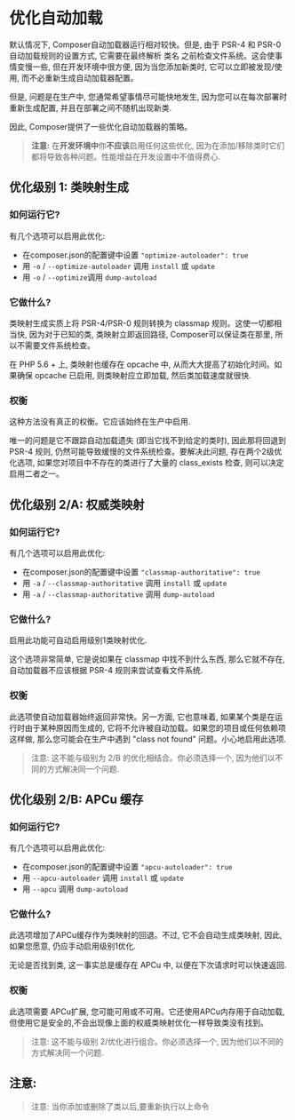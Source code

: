 <!--
    tagline: 如何降低自动加载的性能影响
-->

# 优化自动加载

默认情况下, Composer自动加载器运行相对较快。但是, 由于 PSR-4 和 PSR-0 自动加载规则的设置方式, 它需要在最终解析 类名 之前检查文件系统。这会使事情变慢一些, 但在开发环境中很方便, 因为当您添加新类时, 它可以立即被发现/使用, 而不必重新生成自动加载器配置。

但是, 问题是在生产中, 您通常希望事情尽可能快地发生, 因为您可以在每次部署时重新生成配置, 并且在部署之间不随机出现新类.

因此, Composer提供了一些优化自动加载器的策略。

> **注意:** 在**开发环境中**你**不应该**启用任何这些优化, 因为在添加/移除类时它们都将导致各种问题。性能增益在开发设置中不值得费心.

## 优化级别 1: 类映射生成

### 如何运行它?

有几个选项可以启用此优化:

- 在composer.json的配置键中设置 `"optimize-autoloader": true` 
- 用 `-o` / `--optimize-autoloader` 调用 `install` 或 `update` 
- 用 `-o` / `--optimize`调用 `dump-autoload` 

### 它做什么?

类映射生成实质上将 PSR-4/PSR-0 规则转换为 classmap 规则。这使一切都相当快, 因为对于已知的类, 类映射立即返回路径, Composer可以保证类在那里, 所以不需要文件系统检查。

在 PHP 5.6 + 上, 类映射也缓存在 opcache 中, 从而大大提高了初始化时间。如果确保 opcache 已启用, 则类映射应立即加载, 然后类加载速度就很快.

### 权衡

这种方法没有真正的权衡。它应该始终在生产中启用.

唯一的问题是它不跟踪自动加载遗失 (即当它找不到给定的类时), 因此那将回退到 PSR-4 规则, 仍然可能导致缓慢的文件系统检查。要解决此问题, 存在两个2级优化选项, 如果您对项目中不存在的类进行了大量的 class_exists 检查, 则可以决定启用二者之一。

## 优化级别 2/A: 权威类映射

### 如何运行它?

有几个选项可以启用此优化:

- 在composer.json的配置键中设置  `"classmap-authoritative": true` 
- 用 `-a` / `--classmap-authoritative` 调用 `install` 或 `update` 
- 用 `-a` / `--classmap-authoritative` 调用 `dump-autoload` 

### 它做什么?

启用此功能可自动启用级别1类映射优化.

这个选项非常简单, 它是说如果在 classmap 中找不到什么东西, 那么它就不存在, 自动加载器不应该根据 PSR-4 规则来尝试查看文件系统.

### 权衡

此选项使自动加载器始终返回非常快。另一方面, 它也意味着, 如果某个类是在运行时由于某种原因而生成的, 它将不允许被自动加载。如果您的项目或任何依赖项这样做, 那么您可能会在生产中遇到 "class not found" 问题。小心地启用此选项.

> 注意: 这不能与级别为 2/B 的优化相结合。你必须选择一个, 因为他们以不同的方式解决同一个问题.

## 优化级别 2/B: APCu 缓存

### 如何运行它?

有几个选项可以启用此优化:

- 在composer.json的配置键中设置 `"apcu-autoloader": true` 
- 用 `--apcu-autoloader` 调用 `install` 或 `update` 
- 用 `--apcu` 调用 `dump-autoload`

### 它做什么?

 此选项增加了APCu缓存作为类映射的回退。不过, 它不会自动生成类映射, 因此, 如果您愿意, 仍应手动启用级别1优化.

无论是否找到类, 这一事实总是缓存在 APCu 中, 以便在下次请求时可以快速返回.

### 权衡

此选项需要 APCu扩展, 您可能可用或不可用。它还使用APCu内存用于自动加载, 但使用它是安全的,不会出现像上面的权威类映射优化一样导致类没有找到。

> 注意: 这不能与级别 2/优化进行组合。你必须选择一个, 因为他们以不同的方式解决同一个问题.


## 注意:

> 注意: 当你添加或删除了类以后,要重新执行以上命令
